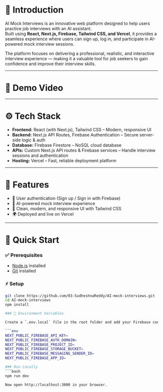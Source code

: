 # 📖 Introduction

AI Mock Interviews is an innovative web platform designed to help users practice job interviews with an AI assistant.  
Built using **React, Next.js, Firebase, Tailwind CSS, and Vercel**, it provides a seamless experience where users can sign up, log in, and participate in AI-powered mock interview sessions.

The platform focuses on delivering a professional, realistic, and interactive interview experience — making it a valuable tool for job seekers to gain confidence and improve their interview skills.

---

# 🎥 Demo Video

---

# ⚙️ Tech Stack

- **Frontend:** React (with Next.js), Tailwind CSS – Modern, responsive UI
- **Backend:** Next.js API Routes, Firebase Authentication – Secure server-side logic & auth
- **Database:** Firebase Firestore – NoSQL cloud database
- **APIs:** Custom Next.js API routes & Firebase services – Handle interview sessions and authentication
- **Hosting:** Vercel – Fast, reliable deployment platform

---

# 🔋 Features

- 🔐 User authentication (Sign up / Sign in with Firebase)
- 🎤 AI-powered mock interview experience
- 🎨 Clean, modern, and responsive UI with Tailwind CSS
- 🌍 Deployed and live on Vercel

---

# 🤸 Quick Start

### ✅ Prerequisites

- [Node.js](https://nodejs.org/) installed
- [Git](https://git-scm.com/) installed

### ⚡ Setup

````bash
git clone https://github.com/03-SudheshnaReddy/AI-mock-interviews.git
cd AI-mock-interviews
npm install

### 🔑 Environment Variables

Create a `.env.local` file in the root folder and add your Firebase config:

```env
NEXT_PUBLIC_FIREBASE_API_KEY=
NEXT_PUBLIC_FIREBASE_AUTH_DOMAIN=
NEXT_PUBLIC_FIREBASE_PROJECT_ID=
NEXT_PUBLIC_FIREBASE_STORAGE_BUCKET=
NEXT_PUBLIC_FIREBASE_MESSAGING_SENDER_ID=
NEXT_PUBLIC_FIREBASE_APP_ID=

### Run Locally
```bash
npm run dev

Now open http://localhost:3000 in your browser.

````

